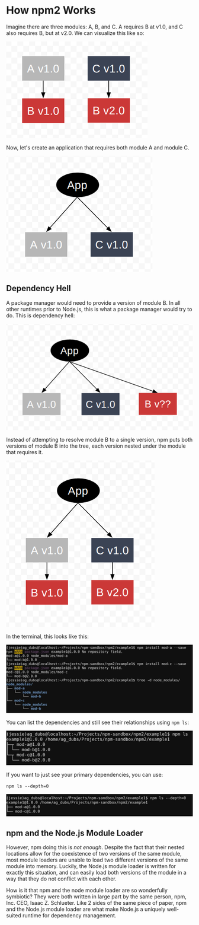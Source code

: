# How npm2 Works

Imagine there are three modules: A, B, and C. A requires
B at v1.0, and C also requires B, but at v2.0. We can
visualize this like so:

![2 modules need B](/gitbook/images/deps1.png)

Now, let's create an application that requires both module
A and module C.

![My app needs both A and C](/gitbook/images/deps2.png)

## Dependency Hell

A package manager would need to provide a version of
module B. In all other runtimes prior to Node.js, this is
what a package manager would try to do. This is dependency hell:

![Dependency Hell](/gitbook/images/deps3.png)

Instead of attempting to resolve module B to a single version,
npm puts both versions of module B into the tree, each version
nested under the module that requires it.

![what npm does](/gitbook/images/deps4.png)


In the terminal, this looks like this:

![tree](/gitbook/images/tree.png)

You can list the dependencies and still see their relationships using
`npm ls`:

![npmls](/gitbook/images/npmls.png)

If you want to just see your primary dependencies, you can use:

```
npm ls --depth=0
```

![npmlsdepth0](/gitbook/images/npmlsdepth0.png)

## npm and the Node.js Module Loader

However, npm doing this is *not enough*. Despite the fact that
their nested locations allow for the coexistence of two versions
of the same module, most module loaders are unable to load two
different versions of the same module into memory. Luckily, the
Node.js module loader is written for exactly this situation, and
can easily load both versions of the module in a way that they do
not conflict with each other.

How is it that npm and the node module loader are so wonderfully 
symbiotic? They were both written in large part by the same person,
npm, Inc. CEO, Isaac Z. Schlueter. Like 2 sides of the same piece of 
paper, npm and the Node.js module loader are what make Node.js
a uniquely well-suited runtime for dependency management.
